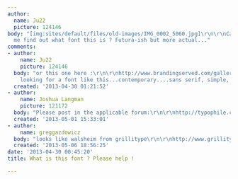 ```yaml
---
author:
  name: Ju22
  picture: 124146
body: "[img:sites/default/files/old-images/IMG_0002_5060.jpg]\r\n\r\nCan you help
  me find out what font this is ? Futura-ish but more actual..."
comments:
- author:
    name: Ju22
    picture: 124146
  body: "or this one here :\r\n\r\nhttp://www.brandingserved.com/gallery/Trombeta-Bath/4191723\r\n\r\nim
    looking for a font like this...contemporary....sans serif, simple, geometric."
  created: '2013-04-30 01:21:52'
- author:
    name: Joshua Langman
    picture: 121172
  body: "Please post in the applicable forum:\r\n\r\nhttp://typophile.com/typeid"
  created: '2013-05-01 15:33:01'
- author:
    name: greggazdowicz
  body: "looks like walsheim from grillitype\r\n\r\nhttp://www.grillitype.com/typefaces/walsheim\r\n\r\n"
  created: '2013-05-06 18:56:25'
date: '2013-04-30 00:45:20'
title: What is this font ? Please help !

---
```

